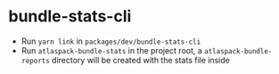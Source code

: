 # bundle-stats-cli

- Run `yarn link` in `packages/dev/bundle-stats-cli`
- Run `atlaspack-bundle-stats` in the project root, a `atlaspack-bundle-reports` directory will be created with the stats file inside
